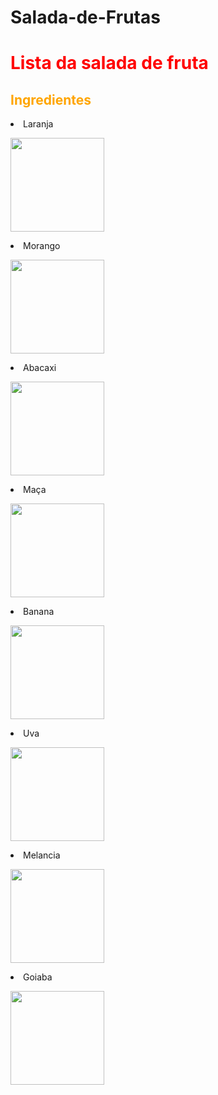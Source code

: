 # Salada-de-Frutas
<!DOCTYPE html>
<html lang="PT-BR">
  <head>
   
  <meta charset="UTF-8">

<body>
  <h1>
    <style="text-align:center">
      <font color="red">Lista da salada de fruta</style>
  </h1>
  </font>
    <h2><font color="orange">Ingredientes</h2></font>
   
     
  <p><li>Laranja<p><img src="https://images8.alphacoders.com/407/thumbbig-407968.webp"weight=150 height=150>

  <p><li>Morango<p>
      <p><img src="https://wallpapercave.com/wp/wp9305948.jpg" height=150 weight=150>
    <li>Abacaxi<p><img src="https://mialich.com.br/up_produtos/19093.jpg" height=150 widht=150>
      <p>
    <li>Maça<p><img src="http://static3.tcdn.com.br/img/img_prod/450860/muda_de_maca_gala_climas_frios_ou_amenos_1m_enxertadas_566_1_20190611093558.jpg" height=150 weight= 150>
      <p>
    <li>Banana<p><img src="https://upload.wikimedia.org/wikipedia/commons/thumb/6/69/Banana.png/800px-Banana.png" widht=150 height=150>
      <p>
    <li>Uva<p>
      <p><img src="https://d3ugyf2ht6aenh.cloudfront.net/stores/746/397/products/uva-brs-isis-sem-semente1-4117fb3e4898b50a5a16102264065112-1024-1024.jpg" height=150 width=150>
    <li>Melancia<p>
      <p><img src="https://encrypted-tbn0.gstatic.com/images?q=tbn:ANd9GcTMYgGRJyKW3QoruOnSGJ-9_TeZ7I1pjYaj9Edoot6w&s" height=150 width=150>
    <li>Goiaba<p><img src="https://img.freepik.com/fotos-premium/goiaba-do-close-up-rosa-fresco-organico-com-as-folhas-inteiras-e-cortadas-isoladas-no-fundo-branco-vista-frontal_59529-240.jpg?w=2000" height=150 width=150>

